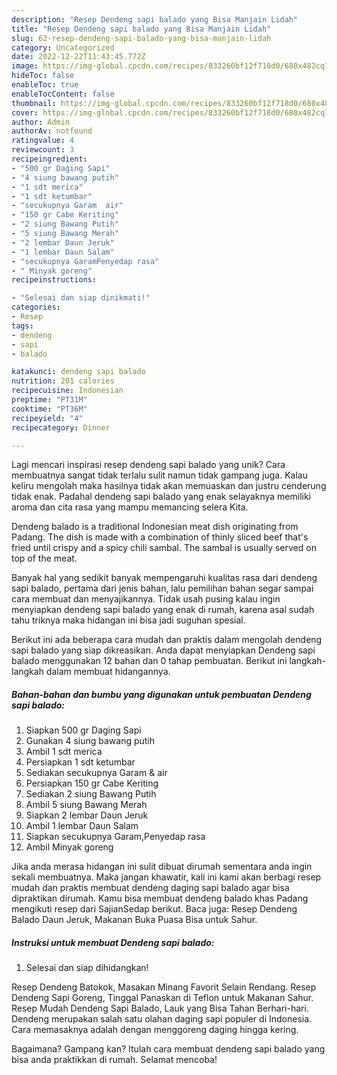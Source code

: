 ```yaml
---
description: "Resep Dendeng sapi balado yang Bisa Manjain Lidah"
title: "Resep Dendeng sapi balado yang Bisa Manjain Lidah"
slug: 62-resep-dendeng-sapi-balado-yang-bisa-manjain-lidah
category: Uncategorized
date: 2022-12-22T11:43:45.772Z
image: https://img-global.cpcdn.com/recipes/833260bf12f718d0/680x482cq70/dendeng-sapi-balado-foto-resep-utama.jpg
hideToc: false
enableToc: true
enableTocContent: false
thumbnail: https://img-global.cpcdn.com/recipes/833260bf12f718d0/680x482cq70/dendeng-sapi-balado-foto-resep-utama.jpg
cover: https://img-global.cpcdn.com/recipes/833260bf12f718d0/680x482cq70/dendeng-sapi-balado-foto-resep-utama.jpg
author: Admin
authorAv: notfound
ratingvalue: 4
reviewcount: 3
recipeingredient:
- "500 gr Daging Sapi"
- "4 siung bawang putih"
- "1 sdt merica"
- "1 sdt ketumbar"
- "secukupnya Garam  air"
- "150 gr Cabe Keriting"
- "2 siung Bawang Putih"
- "5 siung Bawang Merah"
- "2 lembar Daun Jeruk"
- "1 lembar Daun Salam"
- "secukupnya GaramPenyedap rasa"
- " Minyak goreng"
recipeinstructions:

- "Selesai dan siap dinikmati!"
categories:
- Resep
tags:
- dendeng
- sapi
- balado

katakunci: dendeng sapi balado 
nutrition: 201 calories
recipecuisine: Indonesian
preptime: "PT31M"
cooktime: "PT36M"
recipeyield: "4"
recipecategory: Dinner

---
```





Lagi mencari inspirasi resep dendeng sapi balado yang unik? Cara membuatnya sangat tidak terlalu sulit namun tidak gampang juga. Kalau keliru mengolah maka hasilnya tidak akan memuaskan dan justru cenderung tidak enak. Padahal dendeng sapi balado yang enak selayaknya memiliki aroma dan cita rasa yang mampu memancing selera Kita.





Dendeng balado is a traditional Indonesian meat dish originating from Padang. The dish is made with a combination of thinly sliced beef that&#39;s fried until crispy and a spicy chili sambal. The sambal is usually served on top of the meat.

Banyak hal yang sedikit banyak mempengaruhi kualitas rasa dari dendeng sapi balado, pertama dari jenis bahan, lalu pemilihan bahan segar sampai cara membuat dan menyajikannya. Tidak usah pusing kalau ingin menyiapkan dendeng sapi balado yang enak di rumah, karena asal sudah tahu triknya maka hidangan ini bisa jadi suguhan spesial.






Berikut ini ada beberapa cara mudah dan praktis dalam mengolah dendeng sapi balado yang siap dikreasikan. Anda dapat menyiapkan Dendeng sapi balado menggunakan 12 bahan dan 0 tahap pembuatan. Berikut ini langkah-langkah dalam membuat hidangannya.

<!--inarticleads1-->

##### Bahan-bahan dan bumbu yang digunakan untuk pembuatan Dendeng sapi balado:

1. Siapkan 500 gr Daging Sapi
1. Gunakan 4 siung bawang putih
1. Ambil 1 sdt merica
1. Persiapkan 1 sdt ketumbar
1. Sediakan secukupnya Garam &amp; air
1. Persiapkan 150 gr Cabe Keriting
1. Sediakan 2 siung Bawang Putih
1. Ambil 5 siung Bawang Merah
1. Siapkan 2 lembar Daun Jeruk
1. Ambil 1 lembar Daun Salam
1. Siapkan secukupnya Garam,Penyedap rasa
1. Ambil  Minyak goreng


Jika anda merasa hidangan ini sulit dibuat dirumah sementara anda ingin sekali membuatnya. Maka jangan khawatir, kali ini kami akan berbagi resep mudah dan praktis membuat dendeng daging sapi balado agar bisa dipraktikan dirumah. Kamu bisa membuat dendeng balado khas Padang mengikuti resep dari SajianSedap berikut. Baca juga: Resep Dendeng Balado Daun Jeruk, Makanan Buka Puasa Bisa untuk Sahur. 

<!--inarticleads2-->

##### Instruksi untuk membuat Dendeng sapi balado:


1. Selesai dan siap dihidangkan!

Resep Dendeng Batokok, Masakan Minang Favorit Selain Rendang. Resep Dendeng Sapi Goreng, Tinggal Panaskan di Teflon untuk Makanan Sahur. Resep Mudah Dendeng Sapi Balado, Lauk yang Bisa Tahan Berhari-hari. Dendeng merupakan salah satu olahan daging sapi populer di Indonesia. Cara memasaknya adalah dengan menggoreng daging hingga kering. 

Bagaimana? Gampang kan? Itulah cara membuat dendeng sapi balado yang bisa anda praktikkan di rumah. Selamat mencoba!
